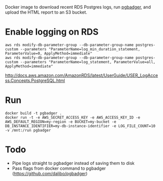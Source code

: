 Docker image to download recent RDS Postgres logs, run [pgbadger](https://github.com/dalibo/pgbadger), and upload the HTML report to an S3 bucket.

# Enable logging on RDS
```
aws rds modify-db-parameter-group --db-parameter-group-name postgres-custom --parameters "ParameterName=log_min_duration_statement, ParameterValue=0, ApplyMethod=immediate"
aws rds modify-db-parameter-group --db-parameter-group-name postgres-custom --parameters "ParameterName=log_statement, ParameterValue=all, ApplyMethod=immediate"
```

http://docs.aws.amazon.com/AmazonRDS/latest/UserGuide/USER_LogAccess.Concepts.PostgreSQL.html

# Run
```
docker build -t pgbadger .
docker run -t -e AWS_SECRET_ACCESS_KEY -e AWS_ACCESS_KEY_ID -e AWS_DEFAULT_REGION=my-region -e BUCKET=my-bucket -e DB_INSTANCE_IDENTIFIER=my-db-instance-identifier -e LOG_FILE_COUNT=10 -v /mnt:/run pgbadger
```

# Todo

- Pipe logs straight to pgbadger instead of saving them to disk
- Pass flags from docker command to pgbadger (https://github.com/dalibo/pgbadger)
